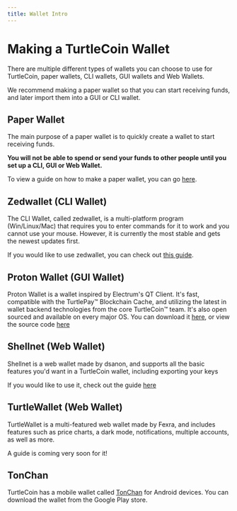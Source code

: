 ```yaml
---
title: Wallet Intro
---
```


# Making a TurtleCoin Wallet

There are multiple different types of wallets you can choose to use for TurtleCoin, paper wallets, CLI wallets, GUI wallets and Web Wallets.

We recommend making a paper wallet so that you can start receiving funds, and later import them into a GUI or CLI wallet.

## Paper Wallet

The main purpose of a paper wallet is to quickly create a wallet to start receiving funds.

**You will not be able to spend or send your funds to other people until you set up a CLI, GUI or Web Wallet.**

To view a guide on how to make a paper wallet, you can go [here](Making-a-paper-wallet).

## Zedwallet (CLI Wallet)

The CLI Wallet, called zedwallet, is a multi-platform program (Win/Linux/Mac) that requires you to enter commands for it to work and you cannot use your mouse. However, it is currently the most stable and gets the newest updates first.

If you would like to use zedwallet, you can check out [this guide](Using-zedwallet).

## Proton Wallet (GUI Wallet)

Proton Wallet is a wallet inspired by Electrum's QT Client. It's fast, compatible with the TurtlePay™ Blockchain Cache, and utilizing the latest in wallet backend technologies from the core TurtleCoin™ team. It's also open sourced and available on every major OS. You can download it [here](http://getproton.org/), or view the source code [here](https://github.com/turtlecoin/turtle-wallet-proton)

## Shellnet (Web Wallet)

Shellnet is a web wallet made by dsanon, and supports all the basic features you'd want in a TurtleCoin wallet, including exporting your keys

If you would like to use it, check out the guide [here](Using-Shellnet)

## TurtleWallet (Web Wallet)

TurtleWallet is a multi-featured web wallet made by Fexra, and includes features such as price charts, a dark mode, notifications, multiple accounts, as well as more.

A guide is coming very soon for it!

## TonChan

TurtleCoin has a mobile wallet called [TonChan](https://play.google.com/store/apps/details?id=com.tonchan&hl=en) for Android devices. You can download the wallet from the Google Play store.
